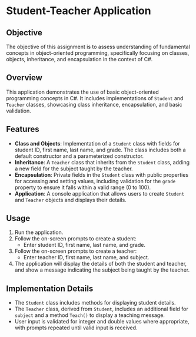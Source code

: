 ﻿# Student-Teacher Application

## Objective
The objective of this assignment is to assess understanding of fundamental concepts in object-oriented programming, specifically focusing on classes, objects, inheritance, and encapsulation in the context of C#.

## Overview
This application demonstrates the use of basic object-oriented programming concepts in C#. It includes implementations of `Student` and `Teacher` classes, showcasing class inheritance, encapsulation, and basic validation.

## Features
- **Class and Objects**: Implementation of a `Student` class with fields for student ID, first name, last name, and grade. The class includes both a default constructor and a parameterized constructor.
- **Inheritance**: A `Teacher` class that inherits from the `Student` class, adding a new field for the subject taught by the teacher.
- **Encapsulation**: Private fields in the `Student` class with public properties for accessing and setting values, including validation for the `grade` property to ensure it falls within a valid range (0 to 100).
- **Application**: A console application that allows users to create `Student` and `Teacher` objects and displays their details.

## Usage
1. Run the application.
2. Follow the on-screen prompts to create a student:
   - Enter student ID, first name, last name, and grade.
3. Follow the on-screen prompts to create a teacher:
   - Enter teacher ID, first name, last name, and subject.
4. The application will display the details of both the student and teacher, and show a message indicating the subject being taught by the teacher.

## Implementation Details
- The `Student` class includes methods for displaying student details.
- The `Teacher` class, derived from `Student`, includes an additional field for `subject` and a method `Teach()` to display a teaching message.
- User input is validated for integer and double values where appropriate, with prompts repeated until valid input is received.